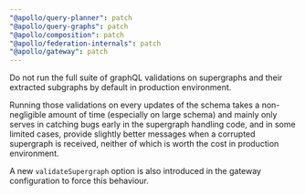 ```yaml
---
"@apollo/query-planner": patch
"@apollo/query-graphs": patch
"@apollo/composition": patch
"@apollo/federation-internals": patch
"@apollo/gateway": patch
---
```


Do not run the full suite of graphQL validations on supergraphs and their extracted subgraphs by default in production environment.

Running those validations on every updates of the schema takes a non-negligible amount of time (especially on large
schema) and mainly only serves in catching bugs early in the supergraph handling code, and in some limited cases,
provide slightly better messages when a corrupted supergraph is received, neither of which is worth the cost in
production environment.

A new `validateSupergraph` option is also introduced in the gateway configuration to force this behaviour.
  